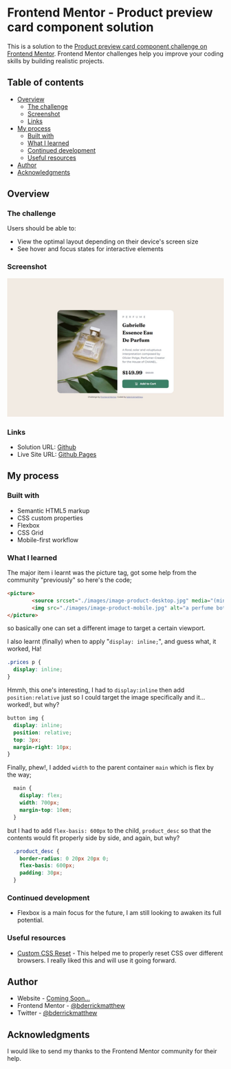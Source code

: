# Frontend Mentor - Product preview card component solution

This is a solution to the [Product preview card component challenge on Frontend Mentor](https://www.frontendmentor.io/challenges/product-preview-card-component-GO7UmttRfa). Frontend Mentor challenges help you improve your coding skills by building realistic projects. 

## Table of contents

- [Overview](#overview)
  - [The challenge](#the-challenge)
  - [Screenshot](#screenshot)
  - [Links](#links)
- [My process](#my-process)
  - [Built with](#built-with)
  - [What I learned](#what-i-learned)
  - [Continued development](#continued-development)
  - [Useful resources](#useful-resources)
- [Author](#author)
- [Acknowledgments](#acknowledgments)


## Overview

### The challenge

Users should be able to:

- View the optimal layout depending on their device's screen size
- See hover and focus states for interactive elements

### Screenshot

![](./screenshot.jpg)

### Links

- Solution URL: [Github](https://github.com/bderrickmatthew/product-preview-card-component-main)
- Live Site URL: [Github Pages](https://bderrickmatthew.github.io/product-preview-card-component-main/)

## My process

### Built with

- Semantic HTML5 markup
- CSS custom properties
- Flexbox
- CSS Grid
- Mobile-first workflow


### What I learned

The major item i learnt was the picture tag, got some help from the community "previously" so here's the code;

```html
<picture>
        <source srcset="./images/image-product-desktop.jpg" media="(min-width: 568px)">
        <img src="./images/image-product-mobile.jpg" alt="a perfume bottle">
</picture>
```
so basically one can set a different image to target a certain viewport.

I also learnt (finally) when to apply "`display: inline;`", and guess what, it worked, Ha! 
```css
.prices p {
  display: inline;
}
```
Hmmh, this one's interesting, I had to `display:inline` then add `position:relative` just so I could target the image specifically and it... worked!, but why?
```css
button img {
  display: inline;
  position: relative;
  top: 3px;
  margin-right: 10px;
}
```
Finally, phew!, I added `width` to the parent container `main` which is flex by the way;
```css
  main {
    display: flex;
    width: 700px;
    margin-top: 10em;
  }
```
but I had to add `flex-basis: 600px` to the child, `product_desc` so that the contents would fit properly side by side, and again, but why?
```css
  .product_desc {
    border-radius: 0 20px 20px 0;
    flex-basis: 600px;
    padding: 30px;
  }
```

### Continued development

- Flexbox is a main focus for the future, I am still looking to awaken its full potential.

### Useful resources

- [Custom CSS Reset](https://www.joshwcomeau.com/css/custom-css-reset/) - This helped me to properly reset CSS over different browsers. I really liked this and will use it going forward.

## Author

- Website - [Coming Soon...]()
- Frontend Mentor - [@bderrickmatthew](https://www.frontendmentor.io/profile/bderrickmatthew)
- Twitter - [@bderrickmatthew](https://www.twitter.com/bderrickmatthew)


## Acknowledgments

I would like to send my thanks to the Frontend Mentor community for their help.
